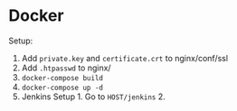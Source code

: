 # Docker

Setup:
  1. Add `private.key` and `certificate.crt` to nginx/conf/ssl
  2. Add `.htpasswd` to nginx/
  3. `docker-compose build`
  4. `docker-compose up -d`
  5. Jenkins Setup
    1. Go to `HOST/jenkins`
	2. 